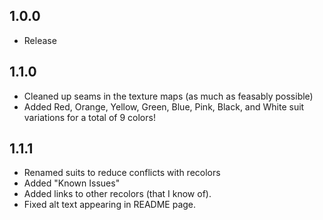 ## 1.0.0
  
* Release

## 1.1.0

* Cleaned up seams in the texture maps (as much as feasably possible)
* Added Red, Orange, Yellow, Green, Blue, Pink, Black, and White suit variations for a total of 9 colors!

## 1.1.1

* Renamed suits to reduce conflicts with recolors
* Added "Known Issues"
* Added links to other recolors (that I know of).
* Fixed alt text appearing in README page.
